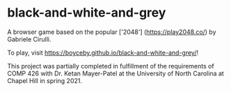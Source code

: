 # black-and-white-and-grey
A browser game based on the popular ['2048'] (https://play2048.co/) by Gabriele Cirulli.

To play, visit https://boyceby.github.io/black-and-white-and-grey/!

This project was partially completed in fulfillment of the requirements of COMP 426 with Dr. Ketan Mayer-Patel at the University of North Carolina at Chapel Hill in spring 2021.
